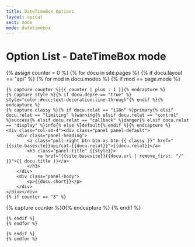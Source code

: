 ```yaml
---
title: DateTimeBox Options
layout: apicat
sect: mode
mode: datetimebox
---
```


# Option List - DateTimeBox mode


<div class="row">
	{% assign counter = 0 %}
	{% for docu in site.pages %}
	{% if docu.layout == "api" %}
	{% for mod in docu.modes %}
	{% if mod == page.mode %}

	{% capture counter %}{{ counter | plus : 1 }}{% endcapture %}
	{% capture style %}{% if docu.depre == "true" %} style="color:#ccc;text-decoration:line-through"{% endif %}{% endcapture %}
	{% capture classy %}{% if docu.relat == "i18n" %}primary{% elsif docu.relat == "limiting" %}warning{% elsif docu.relat == "control" %}success{% elsif docu.relat == "callback" %}danger{% elsif docu.relat == "display" %}info{% else %}default{% endif %}{% endcapture %}
	<div class="col-sm-4"><div class="panel panel-default">
		<div class="panel-heading">
			<a class="pull-right btn btn-xs btn-{{ classy }}" href="{{site.basesite}}api/cat-{{docu.relat}}">{{docu.relat}}</a>
			<h3 class="panel-title" {{style}}>
				<a href="{{site.basesite}}{{docu.url | remove_first: "/" }}">{{ docu.title }}</a>
			</h3>
		</div>
		<div class="panel-body">
			<p>{{docu.short}}</p>
		</div>
	</div></div>
	{% if counter == "3" %}
</div><div class="row">
	{% capture counter %}0{% endcapture %}
	{% endif %}

	{% endif %}
	{% endfor %}

	{% endif %}
	{% endfor %}
</div>


